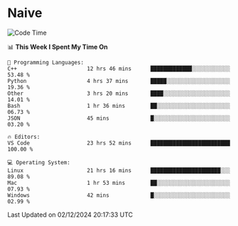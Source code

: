 # Naive
<!-- ## 日拱一卒，功不唐捐 -->
<!-- [![GitHub Streak](https://streak-stats.demolab.com/?user=XiaoXKKK)](https://git.io/streak-stats) -->
<!--START_SECTION:waka-->
![Code Time](http://img.shields.io/badge/Code%20Time-86%20hrs%209%20mins-blue)

📊 **This Week I Spent My Time On** 

```text
💬 Programming Languages: 
C++                      12 hrs 46 mins      █████████████░░░░░░░░░░░░   53.48 % 
Python                   4 hrs 37 mins       █████░░░░░░░░░░░░░░░░░░░░   19.36 % 
Other                    3 hrs 20 mins       ████░░░░░░░░░░░░░░░░░░░░░   14.01 % 
Bash                     1 hr 36 mins        ██░░░░░░░░░░░░░░░░░░░░░░░   06.73 % 
JSON                     45 mins             █░░░░░░░░░░░░░░░░░░░░░░░░   03.20 % 

🔥 Editors: 
VS Code                  23 hrs 52 mins      █████████████████████████   100.00 % 

💻 Operating System: 
Linux                    21 hrs 16 mins      ██████████████████████░░░   89.08 % 
Mac                      1 hr 53 mins        ██░░░░░░░░░░░░░░░░░░░░░░░   07.93 % 
Windows                  42 mins             █░░░░░░░░░░░░░░░░░░░░░░░░   02.99 % 
```


 Last Updated on 02/12/2024 20:17:33 UTC
<!--END_SECTION:waka-->
